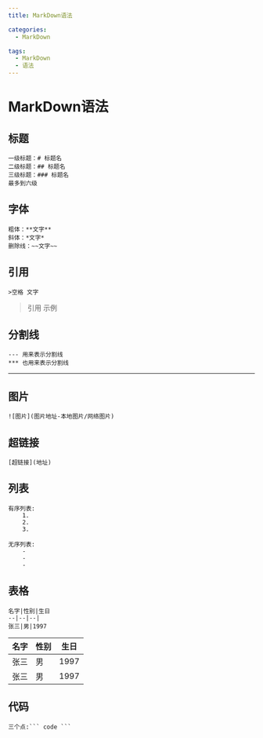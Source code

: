 ```yaml
---
title: MarkDown语法

categories:
  - MarkDown

tags:
  - MarkDown
  - 语法
---
```


# MarkDown语法
## 标题
```
一级标题：# 标题名
二级标题：## 标题名
三级标题：### 标题名
最多到六级
```

## 字体
```
粗体：**文字**
斜体：*文字*
删除线：~~文字~~
```

## 引用
```
>空格 文字
```
> 引用
> 示例

## 分割线
```
--- 用来表示分割线
*** 也用来表示分割线
```

---

## 图片
```
![图片](图片地址-本地图片/网络图片)
```

## 超链接
```
[超链接](地址)
```

## 列表
```
有序列表:
    1.
    2.
    3.

无序列表:
    -
    -
    -
```

## 表格
```
名字|性别|生日
--|--|--|
张三|男|1997
```
名字|性别|生日
--|--|--|
张三|男|1997
张三|男|1997

## 代码
```
三个点:``` code ```
```